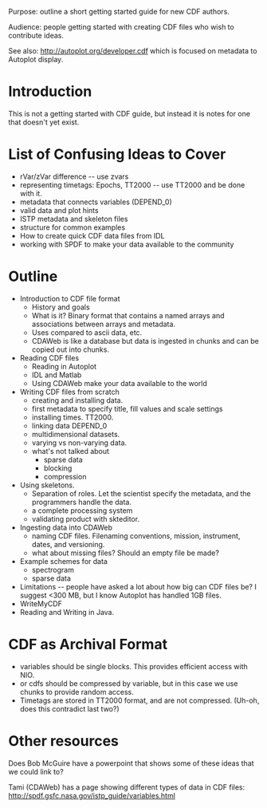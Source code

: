 Purpose: outline a short getting started guide for new CDF authors.

Audience: people getting started with creating CDF files who wish to
contribute ideas.

See also: <http://autoplot.org/developer.cdf> which is focused on
metadata to Autoplot display.

# Introduction

This is not a getting started with CDF guide, but instead it is notes
for one that doesn't yet exist.

# List of Confusing Ideas to Cover

  - rVar/zVar difference -- use zvars
  - representing timetags: Epochs, TT2000 -- use TT2000 and be done with
    it.
  - metadata that connects variables (DEPEND\_0)
  - valid data and plot hints
  - ISTP metadata and skeleton files
  - structure for common examples
  - How to create quick CDF data files from IDL
  - working with SPDF to make your data available to the community

# Outline

  - Introduction to CDF file format
      - History and goals
      - What is it? Binary format that contains a named arrays and
        associations between arrays and metadata.
      - Uses compared to ascii data, etc.
      - CDAWeb is like a database but data is ingested in chunks and can
        be copied out into chunks.
  - Reading CDF files
      - Reading in Autoplot
      - IDL and Matlab
      - Using CDAWeb make your data available to the world
  - Writing CDF files from scratch
      - creating and installing data.
      - first metadata to specify title, fill values and scale settings
      - installing times. TT2000.
      - linking data DEPEND\_0
      - multidimensional datasets.
      - varying vs non-varying data.
      - what's not talked about
          - sparse data
          - blocking
          - compression
  - Using skeletons.
      - Separation of roles. Let the scientist specify the metadata, and
        the programmers handle the data.
      - a complete processing system
      - validating product with skteditor.
  - Ingesting data into CDAWeb
      - naming CDF files. Filenaming conventions, mission, instrument,
        dates, and versioning.
      - what about missing files? Should an empty file be made?
  - Example schemes for data
      - spectrogram
      - sparse data
  - Limitations -- people have asked a lot about how big can CDF files
    be? I suggest \<300 MB, but I know Autoplot has handled 1GB files.
  - WriteMyCDF
  - Reading and Writing in Java.

# CDF as Archival Format

  - variables should be single blocks. This provides efficient access
    with NIO.
  - or cdfs should be compressed by variable, but in this case we use
    chunks to provide random access.
  - Timetags are stored in TT2000 format, and are not compressed.
    (Uh-oh, does this contradict last two?)

# Other resources

Does Bob McGuire have a powerpoint that shows some of these ideas that
we could link to?

Tami (CDAWeb) has a page showing different types of data in CDF files:
<http://spdf.gsfc.nasa.gov/istp_guide/variables.html>

